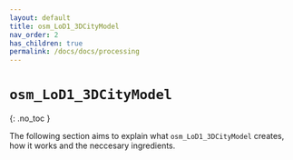 ```yaml
---
layout: default
title: osm_LoD1_3DCityModel
nav_order: 2
has_children: true
permalink: /docs/docs/processing
---
```


#  `osm_LoD1_3DCityModel`
{: .no_toc }

The following section aims to explain what `osm_LoD1_3DCityModel` creates, how it works and the neccesary ingredients. 

<!-- 

 ## Table of contents
{: .no_toc .text-delta }

1. TOC
{:toc} 

--- -->

